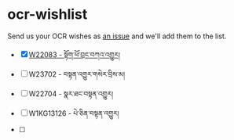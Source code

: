 # ocr-wishlist
Send us your OCR wishes as [an issue](https://github.com/OpenPecha/ocr-wishlist/issues) and we'll add them to the list.

- [x] [W22083 - སྟོག་ཕོ་བྲང་བཀའ་འགྱུར།](https://github.com/OpenPecha/P000003)
- [ ] W23702 - བསྟན་འགྱུར་གསེར་བྲིས་མ།
- [ ] W22704 - སྣར་ཐང་བསྟན་འགྱུར།
- [ ] W1KG13126 - པེ་ཅིན་བསྟན་འགྱུར།
- [ ] 



